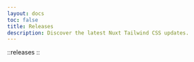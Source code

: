 ```yaml
---
layout: docs
toc: false
title: Releases
description: Discover the latest Nuxt Tailwind CSS updates.
---
```


::releases
::
